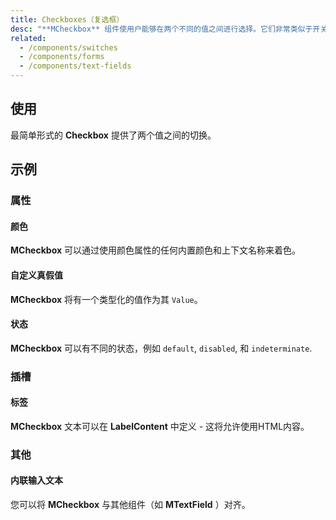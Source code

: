 ```yaml
---
title: Checkboxes（复选框）
desc: "**MCheckbox** 组件使用户能够在两个不同的值之间进行选择。它们非常类似于开关，可以用在复杂的表单和检查表中。"
related:
  - /components/switches
  - /components/forms
  - /components/text-fields
---
```


## 使用

最简单形式的 **Checkbox** 提供了两个值之间的切换。

<checkboxes-usage></checkboxes-usage>

## 示例

### 属性

#### 颜色

**MCheckbox** 可以通过使用颜色属性的任何内置颜色和上下文名称来着色。

<masa-example file="Examples.components.checkboxes.Color"></masa-example>

#### 自定义真假值

**MCheckbox** 将有一个类型化的值作为其 `Value`。

<masa-example file="Examples.components.checkboxes.CustomState"></masa-example>

#### 状态

**MCheckbox** 可以有不同的状态，例如 `default`, `disabled`, 和 `indeterminate`.

<masa-example file="Examples.components.checkboxes.States"></masa-example>

### 插槽

#### 标签

**MCheckbox** 文本可以在 **LabelContent** 中定义 - 这将允许使用HTML内容。

<masa-example file="Examples.components.checkboxes.LabelContent"></masa-example>

### 其他

#### 内联输入文本

您可以将 **MCheckbox** 与其他组件（如 **MTextField** ）对齐。

<masa-example file="Examples.components.checkboxes.InlineTextField"></masa-example>
